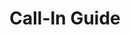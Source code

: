 ---
title: Call-In Guide
layout: assignment
permalink: /:year/:month/:title
district_number: 21
year: 2018
month: November
talking_points: 
  - theme: Carbon Fee and Dividend
    education:
      text: On Nov. 27, the bipartisan "Energy Innovation and Carbon Dividend Act of 2018" was introduced into the U.S. House. This bill introduces a fee on carbon dioxide polluters and institutes a border adjustment on goods imported from countries lacking their own carbon price. This bill will result in a 33% decrease in U.S. carbon dioxide pollution while maintaing U.S. economic competitiveness.
      link: https://citizensclimatelobby.org/energy-innovation-and-carbon-dividend-act
    request:
      text: Please co-sponsor the "Energy Innovation and Carbon Dividend Act of 2018 (H.R. 7173)."
      link: https://citizensclimatelobby.org/energy-innovation-and-carbon-dividend-act 
  - theme: Economy
    education:
      text: On Nov. 23, the Trump Administration published the National Climate Assessment. The report states "Without substantial and sustained global mitigation and regional adaptation efforts, climate change is expected to cause growing losses to American infrastructure and property and impede the rate of economic growth over this century."
      link: https://nca2018.globalchange.gov/#sf-3
    request:
      text: Shepherd our economy to continued success by co-sponsoring the "Energy Innovation and Carbon Dividend Act of 2018 (H.R. 7173)."
      link: https://citizensclimatelobby.org/energy-innovation-and-carbon-dividend-act 
  - theme: Agriculture
    education:
      text: On Nov. 23, the Trump Administration published the National Climate Assessment. The report states "Rising temperatures, extreme heat, drought, wildfire on rangelands, and heavy downpours are expected to increasingly disrupt agricultural productivity in the United States. Expected increases in challenges to livestock health, declines in crop yields and quality, and changes in extreme events in the United States and abroad threaten rural livelihoods, sustainable food security, and price stability."
      link: https://nca2018.globalchange.gov/#sf-10
    request:
      text: Please protect agriculture in the U.S. by co-sponsoring the "Energy Innovation and Carbon Dividend Act of 2018 (H.R. 7173)."
      link: https://citizensclimatelobby.org/energy-innovation-and-carbon-dividend-act
---